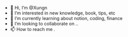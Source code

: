 - 👋 Hi, I’m @Xungn
- 👀 I’m interested in new knowledge, book, tips, etc
- 🌱 I’m currently learning about notion, coding, finance
- 💞️ I’m looking to collaborate on ..
- 📫 How to reach me .

<!---
Xungn/Xungn is a ✨ special ✨ repository because its `README.md` (this file) appears on your GitHub profile.
You can click the Preview link to take a look at your changes.
--->
